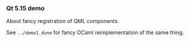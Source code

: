 ### Qt 5.15 demo 

About fancy registration of QML components.

See `../demo1_dune` for fancy OCaml reimplementation of the same thing.

